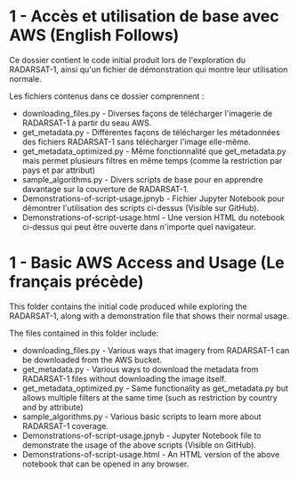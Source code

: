 # 1 - Accès et utilisation de base avec AWS (English Follows)

Ce dossier contient le code initial produit lors de l'exploration du RADARSAT-1, ainsi qu'un fichier de démonstration qui montre leur utilisation normale.

Les fichiers contenus dans ce dossier comprennent :

* downloading_files.py - Diverses façons de télécharger l'imagerie de RADARSAT-1 à partir du seau AWS.
* get_metadata.py - Différentes façons de télécharger les métadonnées des fichiers RADARSAT-1 sans télécharger l'image elle-même.
* get_metadata_optimized.py - Même fonctionnalité que get_metadata.py mais permet plusieurs filtres en même temps (comme la restriction par pays et par attribut)
* sample_algorithms.py - Divers scripts de base pour en apprendre davantage sur la couverture de RADARSAT-1.
* Demonstrations-of-script-usage.jpnyb - Fichier Jupyter Notebook pour démontrer l'utilisation des scripts ci-dessus (Visible sur GitHub).
* Demonstrations-of-script-usage.html - Une version HTML du notebook ci-dessus qui peut être ouverte dans n'importe quel navigateur.

# 1 - Basic AWS Access and Usage (Le français précède)

This folder contains the initial code produced while exploring the RADARSAT-1, along with a demonstration file that shows their normal usage.

The files contained in this folder include:

* downloading_files.py - Various ways that imagery from RADARSAT-1 can be downloaded from the AWS bucket.
* get_metadata.py - Various ways to download the metadata from RADARSAT-1 files without downloading the image itself.
* get_metadata_optimized.py - Same functionality as get_metadata.py but allows multiple filters at the same time (such as restriction by country and by attribute)
* sample_algorithms.py - Various basic scripts to learn more about RADARSAT-1 coverage.
* Demonstrations-of-script-usage.jpnyb - Jupyter Notebook file to demonstrate the usage of the above scripts (Visible on GitHub).
* Demonstrations-of-script-usage.html - An HTML version of the above notebook that can be opened in any browser.